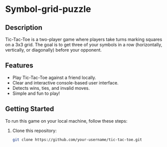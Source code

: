 # Symbol-grid-puzzle

## Description

Tic-Tac-Toe is a two-player game where players take turns marking squares on a 3x3 grid. The goal is to get three of your symbols in a row (horizontally, vertically, or diagonally) before your opponent.

## Features

- Play Tic-Tac-Toe against a friend locally.
- Clear and interactive console-based user interface.
- Detects wins, ties, and invalid moves.
- Simple and fun to play!

## Getting Started

To run this game on your local machine, follow these steps:

1. Clone this repository:

   ```sh
   git clone https://github.com/your-username/tic-tac-toe.git
